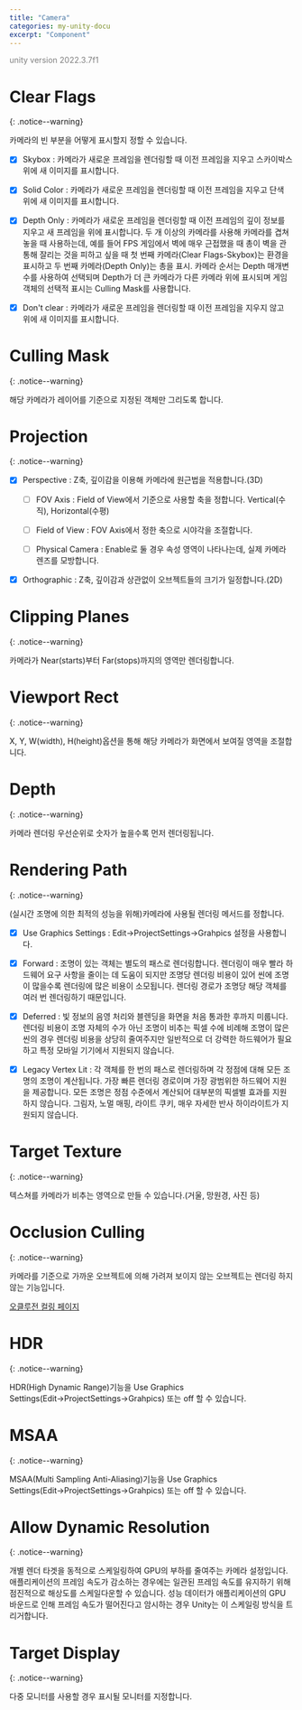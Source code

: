 ```yaml
---
title: "Camera"
categories: my-unity-docu
excerpt: "Component"
---
```


<span style="color:gray">unity version 2022.3.7f1</span>

# Clear Flags
{: .notice--warning}

카메라의 빈 부분을 어떻게 표시할지 정할 수 있습니다.

- [X] <span class="highlight-black">Skybox</span> : 카메라가 새로운 프레임을 렌더링할 때 이전 프레임을 지우고 스카이박스 위에 새 이미지를 표시합니다.

- [X] <span class="highlight-black">Solid Color</span> : 카메라가 새로운 프레임을 렌더링할 때 이전 프레임을 지우고 단색 위에 새 이미지를 표시합니다.

- [X] <span class="highlight-black">Depth Only</span> : 카메라가 새로운 프레임을 렌더링할 때 이전 프레임의 깊이 정보를 지우고 새 프레임을 위에 표시합니다. <span class="highlight-pencel-black">두 개 이상의 카메라</span>를 사용해 카메라를 겹쳐 놓을 때 사용하는데, 예를 들어 FPS 게임에서 벽에 매우 근접했을 때 총이 벽을 관통해 잘리는 것을 피하고 싶을 때 첫 번째 카메라(Clear Flags-Skybox)는 환경을 표시하고 두 번째 카메라(Depth Only)는 총을 표시. 카메라 순서는 <span class="highlight-pencel-black">Depth</span> 매개변수를 사용하여 선택되며 Depth가 더 큰 카메라가 다른 카메라 위에 표시되며 게임 객체의 선택적 표시는 <span class="highlight-pencel-black pen-blue">Culling Mask</span>를 사용합니다.

- [X] <span class="highlight-black">Don't clear</span> : 카메라가 새로운 프레임을 렌더링할 때 이전 프레임을 지우지 않고 위에 새 이미지를 표시합니다.

# Culling Mask
{: .notice--warning}

해당 카메라가 레이어를 기준으로 지정된 객체만 그리도록 합니다.

# Projection
{: .notice--warning}

- [X] <span class="highlight-black">Perspective</span> : Z축, 깊이감을 이용해 카메라에 원근법을 적용합니다.(3D)

  + [ ] FOV Axis : Field of View에서 기준으로 사용할 축을 정합니다. Vertical(수직), Horizontal(수평)

  + [ ] Field of View : FOV Axis에서 정한 축으로 시야각을 조절합니다.

  + [ ] Physical Camera : Enable로 둘 경우 속성 영역이 나타나는데, 실제 카메라 렌즈를 모방합니다.

- [X] <span class="highlight-black">Orthographic</span> : Z축, 깊이감과 상관없이 오브젝트들의 크기가 일정합니다.(2D)

# Clipping Planes
{: .notice--warning}

카메라가 Near(starts)부터 Far(stops)까지의 영역만 렌더링합니다.

# Viewport Rect
{: .notice--warning}

X, Y, W(width), H(height)옵션을 통해 해당 카메라가 화면에서 보여질 영역을 조절합니다.

# Depth
{: .notice--warning}

카메라 렌더링 우선순위로 숫자가 높을수록 먼저 렌더링됩니다.

# Rendering Path
{: .notice--warning}

(실시간 조명에 의한 최적의 성능을 위해)카메라에 사용될 렌더링 메서드를 정합니다.

- [X] <span class="highlight-black">Use Graphics Settings</span> : <span class="highlight-black">Edit</span>→<span class="highlight-black">ProjectSettings</span>→<span class="highlight-black">Grahpics</span> 설정을 사용합니다.

- [X] <span class="highlight-black">Forward</span> : 조명이 있는 객체는 별도의 패스로 렌더링합니다. 렌더링이 매우 빨라 하드웨어 요구 사항을 줄이는 데 도움이 되지만 조명당 렌더링 비용이 있어 씬에 조명이 많을수록 렌더링에 많은 비용이 소모됩니다. 렌더링 경로가 조명당 해당 객체를 여러 번 렌더링하기 때문입니다.

- [X] <span class="highlight-black">Deferred</span> : 빛 정보의 음영 처리와 블렌딩을 화면을 처음 통과한 후까지 미룹니다. 렌더링 비용이 조명 자체의 수가 아닌 조명이 비추는 픽셀 수에 비례해 조명이 많은 씬의 경우 렌더링 비용을 상당히 줄여주지만 일반적으로 더 강력한 하드웨어가 필요하고 특정 모바일 기기에서 지원되지 않습니다.

- [X] <span class="highlight-black">Legacy Vertex Lit</span> : 각 객체를 한 번의 패스로 렌더링하며 각 정점에 대해 모든 조명의 조명이 계산됩니다. 가장 빠른 렌더링 경로이며 가장 광범위한 하드웨어 지원을 제공합니다. 모든 조명은 정점 수준에서 계산되어 대부분의 픽셀별 효과를 지원하지 않습니다. 그림자, 노멀 매핑, 라이트 쿠키, 매우 자세한 반사 하이라이트가 지원되지 않습니다.

# Target Texture
{: .notice--warning}

텍스쳐를 카메라가 비추는 영역으로 만들 수 있습니다.(거울, 망원경, 사진 등)

# Occlusion Culling
{: .notice--warning}

카메라를 기준으로 가까운 오브젝트에 의해 가려져 보이지 않는 오브젝트는 렌더링 하지 않는 기능입니다.

<a href="https://dduriba.github.io/my-unity-docu/occlusion-culling-frustum-culling/" target="_blank">오클루전 컬링 페이지</a>

# HDR
{: .notice--warning}

HDR(High Dynamic Range)기능을 Use Graphics Settings(<span class="highlight-black">Edit</span>→<span class="highlight-black">ProjectSettings</span>→<span class="highlight-black">Grahpics</span>) 또는 off 할 수 있습니다.

# MSAA
{: .notice--warning}

MSAA(Multi Sampling Anti-Aliasing)기능을 Use Graphics Settings(<span class="highlight-black">Edit</span>→<span class="highlight-black">ProjectSettings</span>→<span class="highlight-black">Grahpics</span>) 또는 off 할 수 있습니다.

# Allow Dynamic Resolution
{: .notice--warning}

개별 렌더 타겟을 동적으로 스케일링하여 GPU의 부하를 줄여주는 카메라 설정입니다. 애플리케이션의 프레임 속도가 감소하는 경우에는 일관된 프레임 속도를 유지하기 위해 점진적으로 해상도를 스케일다운할 수 있습니다. 성능 데이터가 애플리케이션의 GPU 바운드로 인해 프레임 속도가 떨어진다고 암시하는 경우 Unity는 이 스케일링 방식을 트리거합니다.

# Target Display
{: .notice--warning}

다중 모니터를 사용할 경우 표시될 모니터를 지정합니다.
